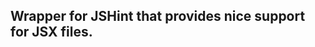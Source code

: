 Wrapper for JSHint that provides nice support for JSX files.
------------------------------------------------------------
